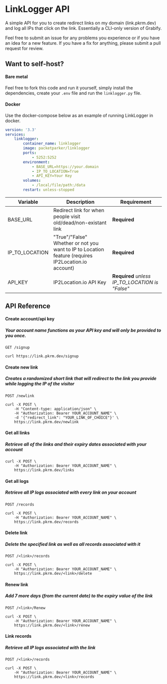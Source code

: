 
# LinkLogger API

A simple API for you to create redirect links on my domain (link.pkrm.dev) and log all IPs that click on the link. Essentially a CLI-only version of Grabify.

Feel free to submit an issue for any problems you experience or if you have an idea for a new feature. If you have a fix for anything, please submit a pull request for review.

## Want to self-host?

#### Bare metal
Feel free to fork this code and run it yourself, simply install the dependencies, create your `.env` file and run the `linklogger.py` file.

#### Docker
Use the docker-compose below as an example of running LinkLogger in docker.
```yaml
version: '3.3'
services:
    linklogger:
        container_name: linklogger
        image: packetparker/linklogger
        ports:
            - 5252:5252
        environment:
            - BASE_URL=https://your.domain
            - IP_TO_LOCATION=True
            - API_KEY=Your Key
        volumes:
            - /local/file/path:/data
        restart: unless-stopped
```
Variable | Description | Requirement
---|---|---
BASE_URL | Redirect link for when people visit old/dead/non-existant link | **Required**
IP_TO_LOCATION | "True"/"False" Whether or not you want to IP to Location feature (requires IP2Location.io account)  | **Required**
API_KEY | IP2Location.io API Key | **Required** *unless IP_TO_LOCATION is "False"*

## API Reference

#### Create account/api key
##### Your account name functions as your API key and will only be provided to you once.
```http
GET /signup
```
```curl
curl https://link.pkrm.dev/signup
```

#### Create new link
##### Creates a randomized short link that will redirect to the link you provide while logging the IP of the visitor
```http
POST /newlink
```
```curl
curl -X POST \
    -H "Content-type: application/json" \
    -H "Authorization: Bearer YOUR_ACCOUNT_NAME" \
    -d '{"redirect_link": "YOUR_LINK_OF_CHOICE"}' \
    https://link.pkrm.dev/newlink
```

#### Get all links
##### Retrieve all of the links and their expiry dates associated with your account
```curl
curl -X POST \
    -H "Authorization: Bearer YOUR_ACCOUNT_NAME" \
    https://link.pkrm.dev/links
```

#### Get all logs
##### Retrieve all IP logs associated with every link on your account
```http
POST /records
```
```curl
curl -X POST \
    -H "Authorization: Bearer YOUR_ACCOUNT_NAME" \
    https://link.pkrm.dev/records
```

#### Delete link
##### Delete the specified link as well as all records associated with it
```http
POST /<link>/records
```
```curl
curl -X POST \
    -H "Authorization: Bearer YOUR_ACCOUNT_NAME" \
    https://link.pkrm.dev/<link>/delete
```

#### Renew link
##### Add 7 more days (from the current date) to the expiry value of the link
```http
POST /<link>/Renew
```
```curl
curl -X POST \
    -H "Authorization: Bearer YOUR_ACCOUNT_NAME" \
    https://link.pkrm.dev/<link>/renew
```

#### Link records
##### Retrieve all IP logs associated with the link
```http
POST /<link>/records
```
```curl
curl -X POST \
    -H "Authorization: Bearer YOUR_ACCOUNT_NAME" \
    https://link.pkrm.dev/<link>/records
```

